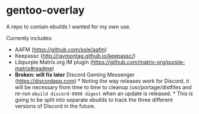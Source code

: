 # gentoo-overlay
A repo to contain ebuilds I wanted for my own use.

Currently includes:
* AAFM (https://github.com/sole/aafm)
* Keepassc (http://raymontag.github.io/keepassc/)
* Libpurple Matrix.org IM plugin (https://github.com/matrix-org/purple-matrix#readme)
* **Broken: will fix later** Discord Gaming Messenger (https://discordapp.com)
        * Noting the way releases work for Discord, it will be necessary from time to time to cleanup /usr/portage/distfiles and re-run `ebuild discord-9999 digest` when an update is released.
        * This is going to be split into separate ebuilds to track the three different versions of Discord in the future.